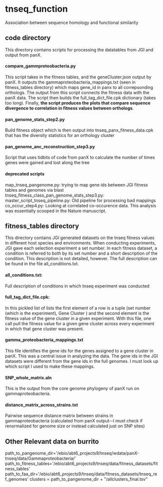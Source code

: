 # tnseq_function
Association between sequence homology and functional similarity

## code directory
This directory contains scripts for processing the datatables from JGI and output from panX.

#### compare_gammproteobacteria.py
This script takes in the fitness tables, and the geneCluster.json output by panX. It outputs the gammaproteobacteria_mappings.txt (seen in fitness_tables directory) which maps gene_id in panx to all correpsonding orthologs. The output from this script connects the fitness data with the panX data. 
The script then builds the full_tag_dict_file.cpk dictionary (takes too long). Finally, **the script produces the plots that compare sequence divergence to correlation in fitness values between orthologs**.

#### pan_genome_stats_step2.py
Build fitness object which is then output into tnseq_panx_fitness_data.cpk that has the diversity statistics for an orthology cluster

#### pan_genome_anc_reconstruction_step3.py
Script that uses tidbits of code from panX to calculate the number of times genes were gained and lost along the tree

#### deprecated scripts
map_tnseq_pangenome.py: trying to map gene ids between JGI fitness tables and genomes via blast
tnseq_fitness_class_pan_genome_stats_step3.py: 
master_script_tnseq_pipeline.py: Old pipeline for processing bad mappings
co_occur_step4.py: Looking at correlated co-occurence data. This analysis was essentially scooped in the Nature manuscript.


## fitness_tables directory
This directory contains JGI generated datasets on the tnseq fitness values in different host species and environments. When conducting experiments, JGI gave each selection experiment a set number. In each fitness dataset, a condition is referred to both by its set number and a short description of the condition. This description is not detailed, however. The full description can be found in the file all_conditions.txt.

#### all_conditions.txt:
Full description of conditions in which tnseq experiment was conducted

#### full_tag_dict_file.cpk:
In this pickled list of lists the first element of a row is a tuple (set number (which is the experiment), Gene Cluster ) and the second element is the fitness value of the gene cluster in a given experiment. With this file, one call pull the fitness value for a given gene cluster across every experiment in which that gene cluster was present. 

#### gamma_proteobacteria_mappings.txt
This file identifies the gene ids for the genes assigned to a gene cluster in panX. This was a central issue in analyzing the data. The gene ids in the JGI datasets were different from the gene ids in the full genomes. I must look up which script I used to make these mappings.

#### SNP_whole_matrix.aln
This is the output from the core genome phylogeny of panX run on gammaproteobacteria.

#### distance_matrix_across_strains.txt
Pairwise sequence distance matrix between strains in gammaproteobacteria (calculated from panX output--I must check if renormalized for genome size or instead calculated just on SNP sites)

## Other Relevant data on burrito
path_to_pangenome_dir='/ebio/abt6_projects9/tnseq/wdata/panX-tnseq/data/Gammaproteobacteria/'
path_to_fitness_tables='/ebio/abt6_projects9/tnseq/data/fitness_datasets/fitness_tables'
path_to_faa_dir='/ebio/abt6_projects9/tnseq/data/fitness_datasets/tnseq_ref_genomes'
clusters = path_to_pangenome_dir + "/allclusters_final.tsv"
